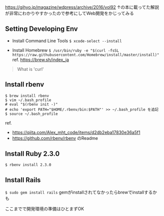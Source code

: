 https://gihyo.jp/magazine/wdpress/archive/2016/vol92
↑の本に載ってた解説が非常にわかりやすかったので参考にしてWeb開発をかじってみる


## Setting Developing Env
- Install Command Line Tools
```$ xcode-select --install```

- Install Homebrew
```$ /usr/bin/ruby -e "$(curl -fsSL https://raw.githubusercontent.com/Homebrew/install/master/install)"```
ref. https://brew.sh/index_ja

> What is 'curl'

## Install rbenv
```
$ brew install rbenv
$ vim ~/.bash_profile 
# eval "$(rbenv init -)"
# echo 'export PATH="$HOME/.rbenv/bin:$PATH"' >> ~/.bash_profile を追記
$ source ~/.bash_profile
```
ref. 
- https://qiita.com/Alex_mht_code/items/d2db2eba17830e36a5f1
- https://github.com/rbenv/rbenv のReadme

## Install Ruby 2.3.0
```$ rbenv install 2.3.0```

## Install Rails
```$ sudo gem install rails```
gemがinstallされてなかったらbrewでinstallするかも

ここまでで開発環境の準備はひとまずOK

